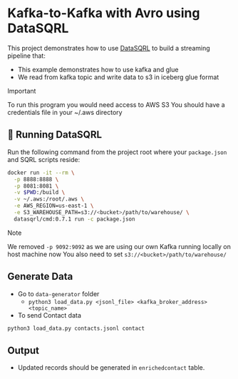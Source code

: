 # Kafka-to-Kafka with Avro using DataSQRL

This project demonstrates how to use [DataSQRL](https://datasqrl.com) to build a streaming pipeline that:

- This example demonstrates how to use kafka and glue 
- We read from kafka topic and write data to s3 in iceberg glue format

> [!IMPORTANT]
> To run this program you would need access to AWS S3
> You should have a credentials file in your ~/.aws directory

## 🐳 Running DataSQRL

Run the following command from the project root where your `package.json` and SQRL scripts reside:
```bash
docker run -it --rm \
  -p 8888:8888 \
  -p 8081:8081 \
  -v $PWD:/build \
  -v ~/.aws:/root/.aws \
  -e AWS_REGION=us-east-1 \
  -e S3_WAREHOUSE_PATH=s3://<bucket>/path/to/warehouse/ \
  datasqrl/cmd:0.7.1 run -c package.json
```
> [!NOTE]
> We removed `-p 9092:9092` as we are using our own Kafka running locally on host machine now
> You also need to set `s3://<bucket>/path/to/warehouse/`

## Generate Data

* Go to `data-generator` folder
  * `python3 load_data.py <jsonl_file> <kafka_broker_address> <topic_name>`
* To send Contact data
```bash
python3 load_data.py contacts.jsonl contact
```

## Output

* Updated records should be generated in `enrichedcontact` table.
